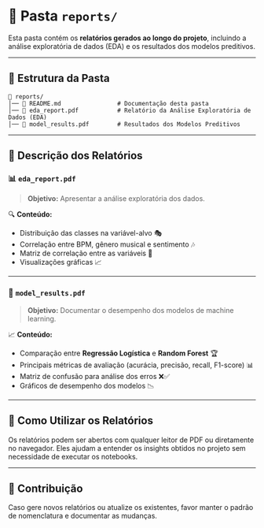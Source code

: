# 📂 Pasta `reports/`

Esta pasta contém os **relatórios gerados ao longo do projeto**, incluindo a análise exploratória de dados (EDA) e os resultados dos modelos preditivos.

---

## 📌 Estrutura da Pasta

```
📂 reports/
│── 📜 README.md                # Documentação desta pasta
│── 📜 eda_report.pdf           # Relatório da Análise Exploratória de Dados (EDA)
│── 📜 model_results.pdf        # Resultados dos Modelos Preditivos
```

---

## 📝 Descrição dos Relatórios

### 📊 `eda_report.pdf`
> **Objetivo:** Apresentar a análise exploratória dos dados.

🔍 **Conteúdo:**
- Distribuição das classes na variável-alvo 🎭
- Correlação entre BPM, gênero musical e sentimento 🎶
- Matriz de correlação entre as variáveis 🔗
- Visualizações gráficas 📈

---

### 🤖 `model_results.pdf`
> **Objetivo:** Documentar o desempenho dos modelos de machine learning.

📈 **Conteúdo:**
- Comparação entre **Regressão Logística** e **Random Forest** 🏆
- Principais métricas de avaliação (acurácia, precisão, recall, F1-score) 📊
- Matriz de confusão para análise dos erros ❌✅
- Gráficos de desempenho dos modelos 📉

---

## 🚀 Como Utilizar os Relatórios
Os relatórios podem ser abertos com qualquer leitor de PDF ou diretamente no navegador. Eles ajudam a entender os insights obtidos no projeto sem necessidade de executar os notebooks.

---

## 🤝 Contribuição
Caso gere novos relatórios ou atualize os existentes, favor manter o padrão de nomenclatura e documentar as mudanças.


